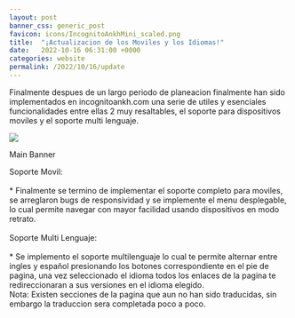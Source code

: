 ```yaml
---
layout: post
banner_css: generic_post
favicon: icons/IncognitoAnkhMini_scaled.png
title:  "¡Actualizacion de los Moviles y los Idiomas!"
date:   2022-10-16 06:31:00 +0000
categories: website
permalink: /2022/10/16/update
---
```

<!-- Content -->
<p class="justify">
Finalmente despues de un largo periodo de planeacion finalmente han sido implementados en incognitoankh.com una serie de utiles y esenciales funcionalidades entre ellas 2 muy resaltables, el soporte para dispositivos moviles y el soporte multi lenguaje. 
</p>

<div class="card flex_default gallery_item">
    <img src="{{ site.baseurl_root }}/assets/images/banners/main.png">  
    <p>Main Banner</p>  
</div>

<!--more-->
<p class="justify"> 
<span class="highlight">Soporte Movil:</span>
<br>
<br>
* Finalmente se termino de implementar el soporte completo para moviles, se arreglaron bugs de responsividad y se implemente el menu desplegable, lo cual permite navegar con mayor facilidad usando dispositivos en modo retrato.
<br>
<br>
<span class="highlight">Soporte Multi Lenguaje:</span>
<br>
<br>
* Se implemento el soporte multilenguaje lo cual te permite alternar entre ingles y español presionando los botones correspondiente en el pie de pagina, una vez seleccionado el idioma todos los enlaces de la pagina te redireccionaran a sus versiones en el idioma elegido.
<br>
Nota: Existen secciones de la pagina que aun no han sido traducidas, sin embargo la traduccion sera completada poco a poco.
</p>